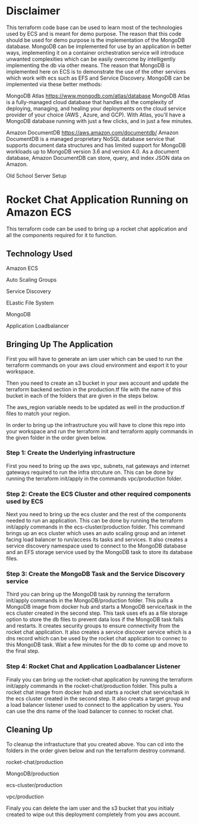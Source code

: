 
# Disclaimer

This terraform code base can be used to learn most of the technologies used by ECS and is meant for demo purpose.
The reason that this code should be used for demo purpose is the implementation of the MongoDB database.
MongoDB can be implemented for use by an application in better ways, implementing it on a container orchestration service will introduce unwanted complexities which can be easily overcome by intelligently implementing the db via other means.
The reason that MongoDB is implemented here on ECS is to demonstrate the use of the other services which work with ecs such as EFS and Service Discovery.
MongoDB can be implemented via these better methods:

MongoDB Atlas
https://www.mongodb.com/atlas/database
MongoDB Atlas is a fully-managed cloud database that handles all the complexity of deploying, managing, and healing your deployments on the cloud service provider of your choice (AWS , Azure, and GCP). With Atlas, you'll have a MongoDB database running with just a few clicks, and in just a few minutes.

Amazon DocumentDB
https://aws.amazon.com/documentdb/
Amazon DocumentDB is a managed proprietary NoSQL database service that supports document data structures and has limited support for MongoDB workloads up to MongoDB version 3.6 and version 4.0. As a document database, Amazon DocumentDB can store, query, and index JSON data on Amazon.

Old School Server Setup

# Rocket Chat Application Running on Amazon ECS

This terraform code can be used to bring up a rocket chat application and all the components required for it to function.

## Technology Used

Amazon ECS

Auto Scaling Groups

Service Discovery

ELastic File System

MongoDB

Application Loadbalancer

## Bringing Up The Application

First you will have to generate an iam user which can be used to run the terraform commands on your aws cloud environment and export it to your workspace.

Then you need to create an s3 bucket in your aws account and update the terraform backend section in the production.tf file with the name of this bucket in each of the folders that are given in the steps below.

The aws_region variable needs to be updated as well in the production.tf files to match your region.

In order to bring up the infrastructure you will have to clone this repo into your workspace and run the terraform init and terraform apply commands in the given folder in the order given below.

### Step 1: Create the Underlying infrastructure

First you need to bring up the aws vpc, subnets, nat gateways and internet gateways required to run the infra strcuture on.
This can be done by running the terraform init/apply in the commands vpc/production folder.

### Step 2: Create the ECS Cluster and other required components used by ECS

Next you need to bring up the ecs cluster and the rest of the components needed to run an application.
This can be done by running the terraform init/apply commands in the ecs-cluster/production folder.
This command brings up an ecs cluster which uses an auto scaling group and an intenet facing load balancer to run/access its tasks and services.
It also creates a service discovery namespace used to connect to the MongoDB database and an EFS storage service used by the MongoDB task to store its database files.

### Step 3: Create the MongoDB Task and the Service Discovery service

Third you can bring up the MongoDB task by running the terraform init/apply commands in the MongoDB/production folder.
This pulls a MongoDB image from docker hub and starts a MongoDB service/task in the ecs cluster created in the second step.
This task uses efs as a file storage option to store the db files to prevent data loss if the MongoDB task fails and restarts.
It creates security groups to ensure connectivity from the rocket chat application.
It also creates a service discover service which is a dns record which can be used by the rocket chat application to connec to this MongoDB task.
Wait a few minutes for the db to come up and move to the final step.

### Step 4: Rocket Chat and Application Loadbalancer Listener

Finaly you can bring up the rocket-chat application by running the terraform init/apply commands in the rocket-chat/production folder.
This pulls a rocket chat image from docker hub and starts a rocket chat service/task in the ecs cluster created in the second step.
It also creats a target group and a load balancer listener used to connect to the application by users.
You can use the dns name of the load balancer to connec to rocket chat.

## Cleaning Up

To cleanup the infrastucture that you created above.
You can cd into the folders in the order given below and run the terraform destroy command.

rocket-chat/production

MongoDB/production

ecs-cluster/production

vpc/production

Finaly you can delete the iam user and the s3 bucket that you initialy created to wipe out this deployment completely from you aws account.
